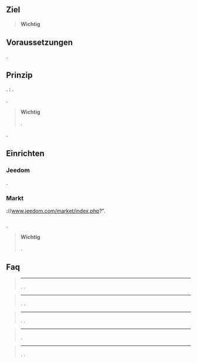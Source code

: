 # 

## Ziel



> **Wichtig**
>
>

## Voraussetzungen

.

## Prinzip

.  : .

.

> **Wichtig**
>
> . 

. 

## Einrichten

### Jeedom

. 

### Markt

://www.jeedom.com/market/index.php?".

### 

.



> **Wichtig**
>
> . 



## Faq

> ****
>
> . .

> ****
>
> . .

> ****
>
> . .

> ****
>
> .

> ****
>
> . .
